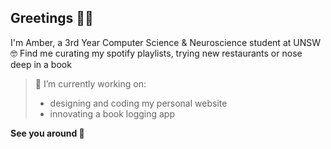 ## Greetings 👩‍🌾

I'm Amber, a 3rd Year Computer Science & Neuroscience student at UNSW 🤓 Find me curating my spotify playlists, trying new restaurants or nose deep in a book  

> 🔭 I’m currently working on:
> -  designing and coding my personal website
> -  innovating a book logging app

**See you around 👋**

<!--
## Skills 📝
html 
**amborgw/amborgw** is a ✨ _special_ ✨ repository because its `README.md` (this file) appears on your GitHub profile.

Here are some ideas to get you started:

- 🌱 I’m currently learning ...
- 👯 I’m looking to collaborate on ...
- 🤔 I’m looking for help with ...
- 💬 Ask me about ...
- 📫 How to reach me: ...
- 😄 Pronouns: ...
- ⚡ Fun fact: ...
-->
